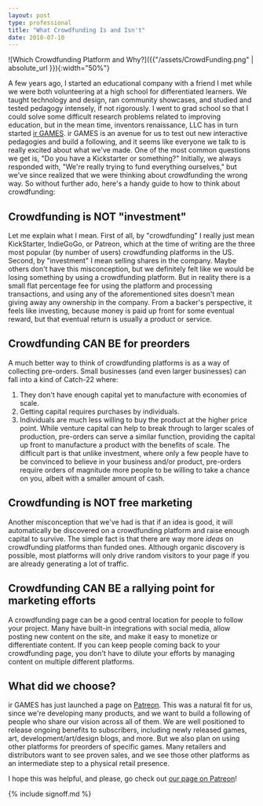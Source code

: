 ```yaml
---
layout: post
type: professional
title: "What Crowdfunding Is and Isn't"
date: 2018-07-10
---
```


![Which Crowdfunding Platform and Why?]({{"/assets/CrowdFunding.png" | absolute_url }}){:width="50%"}

A few years ago, I started an educational company with a friend I met while we were both volunteering at a high school for differentiated learners. We taught technology and design, ran community showcases, and studied and tested pedagogy intensely, if not rigorously. I went to grad school so that I could solve some difficult research problems related to improving education, but in the mean time, inventors renaissance, LLC has in turn started [ir GAMES](https://patreon.com/irGAMES). ir GAMES is an avenue for us to test out new interactive pedagogies and build a following, and it seems like everyone we talk to is really excited about what we've made. One of the most common questions we get is, "Do you have a Kickstarter or something?" Initially, we always responded with, "We're really trying to fund everything ourselves," but we've since realized that we were thinking about crowdfunding the wrong way. So without further ado, here's a handy guide to how to think about crowdfunding:

## Crowdfunding **is NOT** "investment"
Let me explain what I mean. First of all, by "crowdfunding" I really just mean KickStarter, IndieGoGo, or Patreon, which at the time of writing are the three most popular (by number of users) crowdfunding platforms in the US. Second, by "investment" I mean selling shares in the company. Maybe others don't have this misconception, but we definitely felt like we would be losing something by using a crowdfunding platform. But in reality there is a small flat percentage fee for using the platform and processing transactions, and using any of the aforementioned sites doesn't mean giving away any ownership in the company. From a backer's perspective, it feels like investing, because money is paid up front for some eventual reward, but that eventual return is usually a product or service.

## Crowdfunding **CAN BE** for preorders
A much better way to think of crowdfunding platforms is as a way of collecting pre-orders. Small businesses (and even larger businesses) can fall into a kind of Catch-22 where:
1. They don't have enough capital yet to manufacture with economies of scale.
2. Getting capital requires purchases by individuals.
3. Individuals are much less willing to buy the product at the higher price point.
While venture capital can help to break through to larger scales of production, pre-orders can serve a similar function, providing the capital up front to manufacture a product with the benefits of scale. The difficult part is that unlike investment, where only a few people have to be convinced to believe in your business and/or product, pre-orders require orders of magnitude more people to be willing to take a chance on you, albeit with a smaller amount of cash.

## Crowdfunding **is NOT** free marketing
Another misconception that we've had is that if an idea is good, it will automatically be discovered on a crowdfunding platform and raise enough capital to survive. The simple fact is that there are way more *ideas* on crowdfunding platforms than funded ones. Although organic discovery is possible, most platforms will only drive random visitors to your page if you are already generating a lot of traffic.

## Crowdfunding **CAN BE** a rallying point for marketing efforts
A crowdfunding page can be a good central location for people to follow your project. Many have built-in integrations with social media, allow posting new content on the site, and make it easy to monetize or differentiate content. If you can keep people coming back to your crowdfunding page, you don't have to dilute your efforts by managing content on multiple different platforms.

## What did we choose?
ir GAMES has just launched a page on [Patreon](https://patreon.com/irGAMES). This was a natural fit for us, since we're developing many products, and we want to build a following of people who share our vision across all of them. We are well positioned to release ongoing benefits to subscribers, including newly released games, art, development/art/design blogs, and more. But we also plan on using other platforms for preorders of specific games. Many retailers and distributors want to see proven sales, and we see those other platforms as an intermediate step to a physical retail presence.

I hope this was helpful, and please, go check out [our page on Patreon](https://patreon.com/irGAMES)!

{% include signoff.md %}
